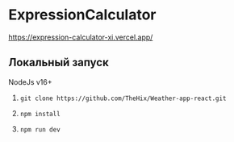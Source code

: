 # ExpressionCalculator

https://expression-calculator-xi.vercel.app/

## Локальный запуск

NodeJs v16+

1. ``
git clone https://github.com/TheHix/Weather-app-react.git
``

3. ``
npm install
``

3. ``
npm run dev
``
